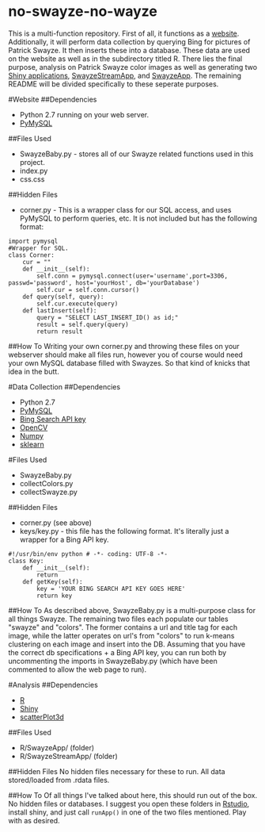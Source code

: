 no-swayze-no-wayze
==================
This is a multi-function repository. First of all, it functions as a [website](http://www.ahubers.com/no-swayze-no-wayze). Additionally, it will perform data collection by querying Bing for pictures of Patrick Swayze. It then inserts these into a database. These data are used on the website as well as in the subdirectory titled R. There lies the final purpose, analysis on Patrick Swayze color images as well as generating two [Shiny applications](http://shiny.rstudio.com/), [SwayzeStreamApp](http://swayzeallthewayze.shinyapps.io/SwayzeStreamApp), and [SwayzeApp](http://swayzeallthewayze.shinyapps.io/SwayzeApp).  The remaining README will be divided specifically to these seperate purposes.

#Website
##Dependencies
* Python 2.7 running on your web server.
* [PyMySQL](https://github.com/PyMySQL/PyMySQL)

##Files Used
* SwayzeBaby.py - stores all of our Swayze related functions used in this project.
* index.py
* css.css

##Hidden Files
* corner.py - This is a wrapper class for our SQL access, and uses PyMySQL to perform queries, etc. It is not included but has the following format:
```
import pymysql
#Wrapper for SQL.
class Corner:
	cur = ""
	def __init__(self):
		self.conn = pymysql.connect(user='username',port=3306, passwd='password', host='yourHost', db='yourDatabase')
		self.cur = self.conn.cursor()
	def query(self, query):
		self.cur.execute(query)
	def lastInsert(self):
		query = "SELECT LAST_INSERT_ID() as id;"
		result = self.query(query)
		return result

```

##How To
Writing your own corner.py and throwing these files on your webserver should make all files run, however you of course would need your own MySQL database filled with Swayzes. So that kind of knicks that idea in the butt.


#Data Collection
##Dependencies
* Python 2.7
* [PyMySQL](https://github.com/PyMySQL/PyMySQL)
* [Bing Search API key](http://datamarket.azure.com/dataset/bing/search)
* [OpenCV](http://opencv.org/)
* [Numpy](http://www.numpy.org/)
* [sklearn](http://scikit-learn.org/stable/)

#Files Used
* SwayzeBaby.py
* collectColors.py
* collectSwayze.py

##Hidden Files
* corner.py (see above)
* keys/key.py - this file has the following format. It's literally just a wrapper for a Bing API key.
```
#!/usr/bin/env python # -*- coding: UTF-8 -*-
class Key:
	def __init__(self):
		return
	def getKey(self):
		key = 'YOUR BING SEARCH API KEY GOES HERE'
		return key
```

##How To
As described above, SwayzeBaby.py is a multi-purpose class for all things Swayze. The remaining two files each populate our tables "swayze"  and "colors". The former contains a url and title tag for each image, while the latter operates on url's from "colors" to run k-means clustering on each image and insert into the DB. Assuming that you have the correct db specifications + a Bing API key, you can run both by uncommenting the imports in SwayzeBaby.py (which have been commented to allow the web page to run).

#Analysis
##Dependencies
* [R](http://www.r-project.org/)
* [Shiny](http://shiny.rstudio.com/)
* [scatterPlot3d](http://cran.r-project.org/web/packages/scatterplot3d/index.html)

##Files Used
* R/SwayzeApp/ (folder)
* R/SwayzeStreamApp/ (folder)

##Hidden Files
No hidden files necessary for these to run. All data stored/loaded from .rdata files. 

##How To
Of all things I've talked about here, this should run out of the box. No hidden files or databases. I suggest you open these folders in [Rstudio](http://www.rstudio.com/), install shiny, and just call `runApp()` in one of the two files mentioned. Play with as desired.
